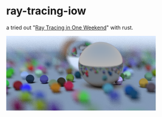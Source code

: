 # ray-tracing-iow

a tried out "[Ray Tracing in One Weekend](http://in1weekend.blogspot.com/2016/01/ray-tracing-in-one-weekend.html)" with rust.

![demo](demo/hoge.png)
